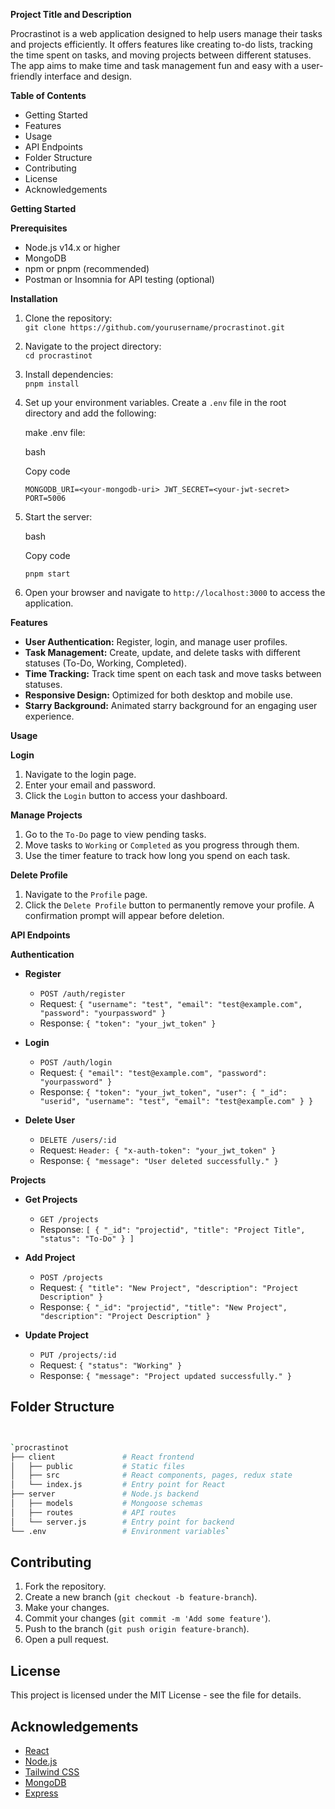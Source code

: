 **Project Title and Description**

Procrastinot is a web application designed to help users manage their tasks and projects efficiently. It offers features like creating to-do lists, tracking the time spent on tasks, and moving projects between different statuses. The app aims to make time and task management fun and easy with a user-friendly interface and design.

**Table of Contents**

-   Getting Started
-   Features
-   Usage
-   API Endpoints
-   Folder Structure
-   Contributing
-   License
-   Acknowledgements

**Getting Started**

**Prerequisites**

-   Node.js v14.x or higher
-   MongoDB
-   npm or pnpm (recommended)
-   Postman or Insomnia for API testing (optional)

**Installation**

1.  Clone the repository:\
    `git clone https://github.com/yourusername/procrastinot.git`

2.  Navigate to the project directory:\
    `cd procrastinot`

3.  Install dependencies:\
    `pnpm install`

4.  Set up your environment variables. Create a `.env` file in the root directory and add the following:

    make .env file:

    bash

    Copy code

    `MONGODB_URI=<your-mongodb-uri>
    JWT_SECRET=<your-jwt-secret>
    PORT=5006`

5.  Start the server:

    bash

    Copy code

    `pnpm start`

6.  Open your browser and navigate to `http://localhost:3000` to access the application.

**Features**

-   **User Authentication:** Register, login, and manage user profiles.
-   **Task Management:** Create, update, and delete tasks with different statuses (To-Do, Working, Completed).
-   **Time Tracking:** Track time spent on each task and move tasks between statuses.
-   **Responsive Design:** Optimized for both desktop and mobile use.
-   **Starry Background:** Animated starry background for an engaging user experience.

**Usage**

**Login**

1.  Navigate to the login page.
2.  Enter your email and password.
3.  Click the `Login` button to access your dashboard.

**Manage Projects**

1.  Go to the `To-Do` page to view pending tasks.
2.  Move tasks to `Working` or `Completed` as you progress through them.
3.  Use the timer feature to track how long you spend on each task.

**Delete Profile**

1.  Navigate to the `Profile` page.
2.  Click the `Delete Profile` button to permanently remove your profile. A confirmation prompt will appear before deletion.

**API Endpoints**

**Authentication**

-   **Register**

    -   `POST /auth/register`
    -   Request: `{ "username": "test", "email": "test@example.com", "password": "yourpassword" }`
    -   Response: `{ "token": "your_jwt_token" }`
-   **Login**

    -   `POST /auth/login`
    -   Request: `{ "email": "test@example.com", "password": "yourpassword" }`
    -   Response: `{ "token": "your_jwt_token", "user": { "_id": "userid", "username": "test", "email": "test@example.com" } }`
-   **Delete User**

    -   `DELETE /users/:id`
    -   Request: `Header: { "x-auth-token": "your_jwt_token" }`
    -   Response: `{ "message": "User deleted successfully." }`

**Projects**

-   **Get Projects**

    -   `GET /projects`
    -   Response: `[ { "_id": "projectid", "title": "Project Title", "status": "To-Do" } ]`
-   **Add Project**

    -   `POST /projects`
    -   Request: `{ "title": "New Project", "description": "Project Description" }`
    -   Response: `{ "_id": "projectid", "title": "New Project", "description": "Project Description" }`
-   **Update Project**

    -   `PUT /projects/:id`
    -   Request: `{ "status": "Working" }`
    -   Response: `{ "message": "Project updated successfully." }`

Folder Structure
----------------

```bash


`procrastinot
├── client               # React frontend
│   ├── public           # Static files
│   ├── src              # React components, pages, redux state
│   └── index.js         # Entry point for React
├── server               # Node.js backend
│   ├── models           # Mongoose schemas
│   ├── routes           # API routes
│   └── server.js        # Entry point for backend
└── .env                 # Environment variables`
```
Contributing
------------

1.  Fork the repository.
2.  Create a new branch (`git checkout -b feature-branch`).
3.  Make your changes.
4.  Commit your changes (`git commit -m 'Add some feature'`).
5.  Push to the branch (`git push origin feature-branch`).
6.  Open a pull request.

License
-------

This project is licensed under the MIT License - see the <LICENSE> file for details.

Acknowledgements
----------------

-   [React](https://reactjs.org/)
-   [Node.js](https://nodejs.org/)
-   [Tailwind CSS](https://tailwindcss.com/)
-   [MongoDB](https://www.mongodb.com/)
-   [Express](https://expressjs.com/)
